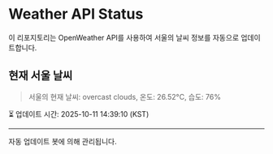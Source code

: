 
# Weather API Status

이 리포지토리는 OpenWeather API를 사용하여 서울의 날씨 정보를 자동으로 업데이트합니다.

## 현재 서울 날씨
> 서울의 현재 날씨: overcast clouds, 온도: 26.52°C, 습도: 76%

⏳ 업데이트 시간: 2025-10-11 14:39:10 (KST)

---
자동 업데이트 봇에 의해 관리됩니다.
